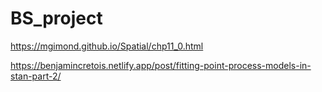 # BS_project

https://mgimond.github.io/Spatial/chp11_0.html

https://benjamincretois.netlify.app/post/fitting-point-process-models-in-stan-part-2/
